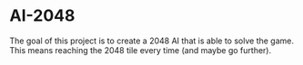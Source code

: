 # AI-2048

The goal of this project is to create a 2048 AI that is able to solve the game. This means reaching the 2048 tile every time (and maybe go further).
